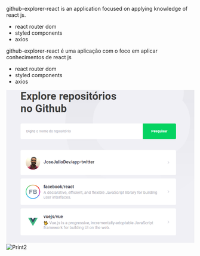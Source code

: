 github-explorer-react is an application focused on applying knowledge of react js.
 - react router dom
 - styled components
 - axios


github-explorer-react é uma aplicação com o foco em aplicar conhecimentos de react js
 - react router dom
 - styled components
 - axios

<img src="/src/assets/print1.PNG" alt="Print1" />


<img srv="/src/assets/print2.PNG" alt="Print2" />
